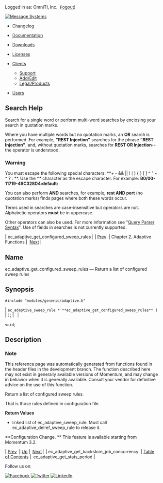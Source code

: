 Logged in as: OmniTI, Inc.  ([logout](https://support.messagesystems.com/logout.php))

[![Message Systems](https://support.messagesystems.com/images/ms-white205.png)](https://support.messagesystems.com/start.php) 

*   [Changelog](https://support.messagesystems.com/start.php?show=changelog)
*   [Documentation](https://support.messagesystems.com/docs/)
*   [Downloads](https://support.messagesystems.com/start.php)

*   [Licenses](https://support.messagesystems.com/license_summary.php)
*   <a href="">Clients</a>
    *   [Support](https://support.messagesystems.com/cs.php)
    *   [Add/Edit](https://support.messagesystems.com/edit_client.php)
    *   [Legal/Products](https://support.messagesystems.com/edit_products.php)
*   [Users](https://support.messagesystems.com/edit_customer.php)

## Search Help

Search for a single word or perform multi-word searches by enclosing your search in quotation marks.

Where you have multiple words but no quotation marks, an **OR** search is performed. For example, **"REST Injection"** searches for the phrase **"REST Injection"**, and, without quotation marks, searches for **REST OR Injection**--the operator is understood.

### Warning

You must escape the following special characters: **+ - && || ! ( ) { } [ ] ^ " ~ * ? : \**. Use the **\** character as the escape character. For example: **B0/00-11719-46C328D4\:default\:**

You can also perform **AND** searches, for example, **rest AND port** (no quotation marks) finds pages where both these words occur.

Terms used in searches are case-insensitive but operators are not. Alphabetic operators **must** be in uppercase.

Other operators can also be used. For more information see "[Query Parser Syntax](https://lucene.apache.org/core/old_versioned_docs/versions/3_0_0/queryparsersyntax.html)". Use of fields in searches is not currently supported.

| ec_adaptive_get_configured_sweep_rules |
| [Prev](apis.ec_adaptive_get_backstore_job_concurrency.php)  | Chapter 2. Adaptive Functions |  [Next](apis.ec_adaptive_get_stats_period.php) |

<a name="apis.ec_adaptive_get_configured_sweep_rules"></a>
## Name

ec_adaptive_get_configured_sweep_rules — Return a list of configured sweep rules

## Synopsis

`#include "modules/generic/adaptive.h"`

| `ec_adaptive_sweep_rule * **ec_adaptive_get_configured_sweep_rules** (` | `)`; |   |

`void`;<a name="idp19163440"></a>
## Description

### Note

This reference page was automatically generated from functions found in the header files in the development branch. The function described here may not exist in generally available versions of Momentum, and may change in behavior when it is generally available. Consult your vendor for definitive advice on the use of this function.

Return a list of configured sweep rules.

That is those rules defined in configuration file.

**Return Values**

- linked list of ec_adaptive_sweep_rule. Must call ec_adaptive_delref_sweep_rule to release it.

**Configuration Change. ** This feature is available starting from Momentum 3.2.

| [Prev](apis.ec_adaptive_get_backstore_job_concurrency.php)  | [Up](adaptive.php) |  [Next](apis.ec_adaptive_get_stats_period.php) |
| ec_adaptive_get_backstore_job_concurrency  | [Table of Contents](index.php) |  ec_adaptive_get_stats_period |

Follow us on:

[![Facebook](https://support.messagesystems.com/images/icon-facebook.png)](http://www.facebook.com/messagesystems) [![Twitter](https://support.messagesystems.com/images/icon-twitter.png)](http://twitter.com/#!/MessageSystems) [![LinkedIn](https://support.messagesystems.com/images/icon-linkedin.png)](http://www.linkedin.com/company/message-systems)
